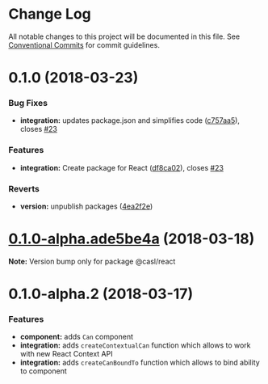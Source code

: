 # Change Log

All notable changes to this project will be documented in this file.
See [Conventional Commits](https://conventionalcommits.org) for commit guidelines.

<a name="0.1.0"></a>
# 0.1.0 (2018-03-23)


### Bug Fixes

* **integration:** updates package.json and simplifies code ([c757aa5](https://github.com/stalniy/casl/commit/c757aa5)), closes [#23](https://github.com/stalniy/casl/issues/23)


### Features

* **integration:** Create package for React ([df8ca02](https://github.com/stalniy/casl/commit/df8ca02)), closes [#23](https://github.com/stalniy/casl/issues/23)


### Reverts

* **version:** unpublish packages ([4ea2f2e](https://github.com/stalniy/casl/commit/4ea2f2e))




<a name="0.1.0-alpha.ade5be4a"></a>
# [0.1.0-alpha.ade5be4a](https://github.com/stalniy/casl/compare/@casl/react@0.1.0-alpha.2...@casl/react@0.1.0-alpha.ade5be4a) (2018-03-18)




**Note:** Version bump only for package @casl/react

<a name="0.1.0-alpha.2"></a>
# 0.1.0-alpha.2 (2018-03-17)


### Features

* **component:** adds `Can` component
* **integration:** adds `createContextualCan` function which allows to work with new React Context API
* **integration:** adds `createCanBoundTo` function which allows to bind ability to component
